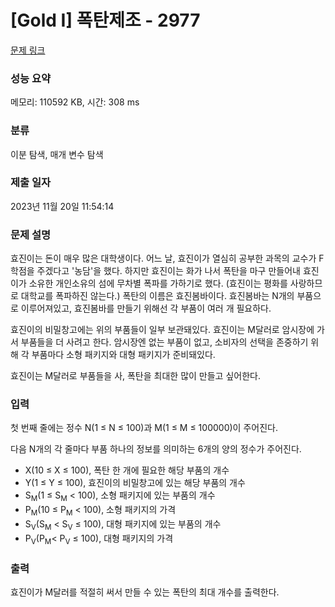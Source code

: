 # [Gold I] 폭탄제조 - 2977 

[문제 링크](https://www.acmicpc.net/problem/2977) 

### 성능 요약

메모리: 110592 KB, 시간: 308 ms

### 분류

이분 탐색, 매개 변수 탐색

### 제출 일자

2023년 11월 20일 11:54:14

### 문제 설명

<p>효진이는 돈이 매우 많은 대학생이다. 어느 날, 효진이가 열심히 공부한 과목의 교수가 F학점을 주겠다고 '농담'을 했다. 하지만 효진이는 화가 나서 폭탄을 마구 만들어내 효진이가 소유한 개인소유의 섬에 무차별 폭파를 가하기로 했다. (효진이는 평화를 사랑하므로 대학교를 폭파하진 않는다.) 폭탄의 이름은 효진봄바이다. 효진봄바는 N개의 부품으로 이루어져있고, 효진봄바를 만들기 위해선 각 부품이 여러 개 필요하다.</p>

<p>효진이의 비밀창고에는 위의 부품들이 일부 보관돼있다. 효진이는 M달러로 암시장에 가서 부품들을 더 사려고 한다. 암시장엔 없는 부품이 없고, 소비자의 선택을 존중하기 위해 각 부품마다 소형 패키지와 대형 패키지가 준비돼있다.</p>

<p>효진이는 M달러로 부품들을 사, 폭탄을 최대한 많이 만들고 싶어한다.</p>

### 입력 

 <p>첫 번째 줄에는 정수 N(1 ≤ N ≤ 100)과 M(1 ≤ M ≤ 100000)이 주어진다.</p>

<p>다음 N개의 각 줄마다 부품 하나의 정보를 의미하는 6개의 양의 정수가 주어진다.</p>

<ul>
	<li>X(10 ≤ X ≤ 100), 폭탄 한 개에 필요한 해당 부품의 개수</li>
	<li>Y(1 ≤ Y ≤ 100), 효진이의 비밀창고에 있는 해당 부품의 개수</li>
	<li>S<sub>M</sub>(1 ≤ S<sub>M</sub> < 100), 소형 패키지에 있는 부품의 개수</li>
	<li>P<sub>M</sub>(10 ≤ P<sub>M</sub> < 100), 소형 패키지의 가격</li>
	<li>S<sub>V</sub>(S<sub>M</sub> < S<sub>V</sub> ≤ 100), 대형 패키지에 있는 부품의 개수</li>
	<li>P<sub>V</sub>(P<sub>M</sub>< P<sub>V</sub> ≤ 100), 대형 패키지의 가격</li>
</ul>

### 출력 

 <p>효진이가 M달러를 적절히 써서 만들 수 있는 폭탄의 최대 개수를 출력한다.</p>

